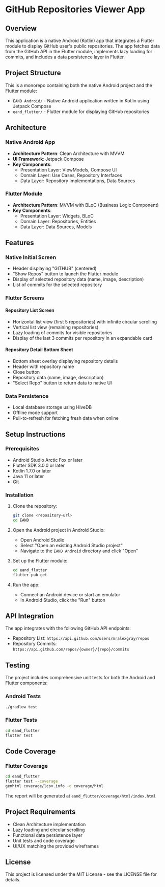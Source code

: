# GitHub Repositories Viewer App

## Overview
This application is a native Android (Kotlin) app that integrates a Flutter module to display GitHub user's public repositories. The app fetches data from the GitHub API in the Flutter module, implements lazy loading for commits, and includes a data persistence layer in Flutter.

## Project Structure
This is a monorepo containing both the native Android project and the Flutter module:

- `EAND Android/` - Native Android application written in Kotlin using Jetpack Compose
- `eand_flutter/` - Flutter module for displaying GitHub repositories

## Architecture

### Native Android App
- **Architecture Pattern**: Clean Architecture with MVVM
- **UI Framework**: Jetpack Compose
- **Key Components**:
  - Presentation Layer: ViewModels, Compose UI
  - Domain Layer: Use Cases, Repository Interfaces
  - Data Layer: Repository Implementations, Data Sources

### Flutter Module
- **Architecture Pattern**: MVVM with BLoC (Business Logic Component)
- **Key Components**:
  - Presentation Layer: Widgets, BLoC
  - Domain Layer: Repositories, Entities
  - Data Layer: Data Sources, Models

## Features

### Native Initial Screen
- Header displaying "GITHUB" (centered)
- "Show Repos" button to launch the Flutter module
- Display of selected repository data (name, image, description)
- List of commits for the selected repository

### Flutter Screens

#### Repository List Screen
- Horizontal list view (first 5 repositories) with infinite circular scrolling
- Vertical list view (remaining repositories)
- Lazy loading of commits for visible repositories
- Display of the last 3 commits per repository in an expandable card

#### Repository Detail Bottom Sheet
- Bottom sheet overlay displaying repository details
- Header with repository name
- Close button
- Repository data (name, image, description)
- "Select Repo" button to return data to native UI

### Data Persistence
- Local database storage using HiveDB
- Offline mode support
- Pull-to-refresh for fetching fresh data when online

## Setup Instructions

### Prerequisites
- Android Studio Arctic Fox or later
- Flutter SDK 3.0.0 or later
- Kotlin 1.7.0 or later
- Java 11 or later
- Git

### Installation

1. Clone the repository:
   ```bash
   git clone <repository-url>
   cd EAND
   ```

2. Open the Android project in Android Studio:
   - Open Android Studio
   - Select "Open an existing Android Studio project"
   - Navigate to the `EAND Android` directory and click "Open"

3. Set up the Flutter module:
   ```bash
   cd eand_flutter
   flutter pub get
   ```

4. Run the app:
   - Connect an Android device or start an emulator
   - In Android Studio, click the "Run" button

## API Integration

The app integrates with the following GitHub API endpoints:

- Repository List: `https://api.github.com/users/mralexgray/repos`
- Repository Commits: `https://api.github.com/repos/{owner}/{repo}/commits`

## Testing

The project includes comprehensive unit tests for both the Android and Flutter components:

### Android Tests
```bash
./gradlew test
```

### Flutter Tests
```bash
cd eand_flutter
flutter test
```

## Code Coverage

### Flutter Coverage
```bash
cd eand_flutter
flutter test --coverage
genhtml coverage/lcov.info -o coverage/html
```
The report will be generated at `eand_flutter/coverage/html/index.html`

## Project Requirements

- Clean Architecture implementation
- Lazy loading and circular scrolling
- Functional data persistence layer
- Unit tests and code coverage
- UI/UX matching the provided wireframes

## License

This project is licensed under the MIT License - see the LICENSE file for details.